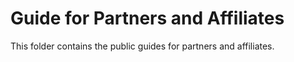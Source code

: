 # Guide for Partners and Affiliates

This folder contains the public guides for partners and affiliates.

